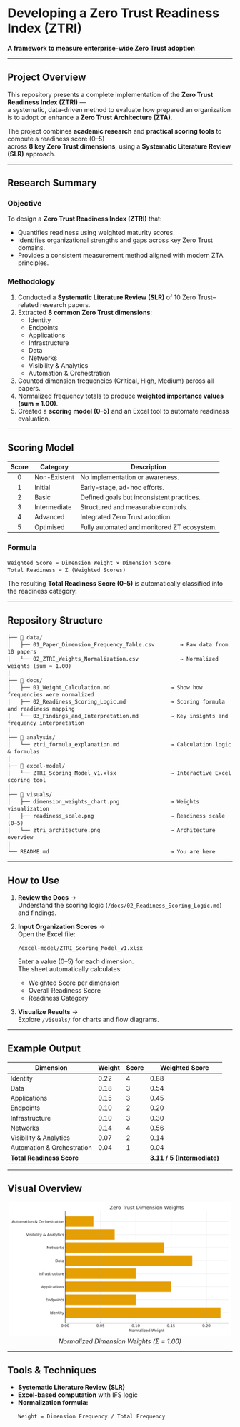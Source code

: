 # Developing a Zero Trust Readiness Index (ZTRI)
**A framework to measure enterprise-wide Zero Trust adoption**

---

## Project Overview
This repository presents a complete implementation of the **Zero Trust Readiness Index (ZTRI)** —  
a systematic, data-driven method to evaluate how prepared an organization is to adopt or enhance a **Zero Trust Architecture (ZTA)**.

The project combines **academic research** and **practical scoring tools** to compute a readiness score (0–5)  
across **8 key Zero Trust dimensions**, using a **Systematic Literature Review (SLR)** approach.

---

## Research Summary

### Objective
To design a **Zero Trust Readiness Index (ZTRI)** that:
- Quantifies readiness using weighted maturity scores.
- Identifies organizational strengths and gaps across key Zero Trust domains.
- Provides a consistent measurement method aligned with modern ZTA principles.

### Methodology
1. Conducted a **Systematic Literature Review (SLR)** of 10 Zero Trust–related research papers.
2. Extracted **8 common Zero Trust dimensions**:
   - Identity  
   - Endpoints  
   - Applications  
   - Infrastructure  
   - Data  
   - Networks  
   - Visibility & Analytics  
   - Automation & Orchestration
3. Counted dimension frequencies (Critical, High, Medium) across all papers.
4. Normalized frequency totals to produce **weighted importance values (sum = 1.00)**.
5. Created a **scoring model (0–5)** and an Excel tool to automate readiness evaluation.

---

## Scoring Model

| Score | Category | Description |
|:------:|-----------|-------------|
| 0 | Non-Existent | No implementation or awareness. |
| 1 | Initial | Early-stage, ad-hoc efforts. |
| 2 | Basic | Defined goals but inconsistent practices. |
| 3 | Intermediate | Structured and measurable controls. |
| 4 | Advanced | Integrated Zero Trust adoption. |
| 5 | Optimised | Fully automated and monitored ZT ecosystem. |

### Formula
```
Weighted Score = Dimension Weight × Dimension Score
Total Readiness = Σ (Weighted Scores)
```

The resulting **Total Readiness Score (0–5)** is automatically classified into the readiness category.

---

## Repository Structure

```
├── 📁 data/
│   ├── 01_Paper_Dimension_Frequency_Table.csv        → Raw data from 10 papers
│   └── 02_ZTRI_Weights_Normalization.csv             → Normalized weights (sum ≈ 1.00)
│
├── 📁 docs/
│   ├── 01_Weight_Calculation.md                   → Show how frequencies were normalized
│   ├── 02_Readiness_Scoring_Logic.md              → Scoring formula and readiness mapping
│   └── 03_Findings_and_Interpretation.md          → Key insights and frequency interpretation
│
├── 📁 analysis/
│   └── ztri_formula_explanation.md                → Calculation logic & formulas
│
├── 📁 excel-model/
│   └── ZTRI_Scoring_Model_v1.xlsx                 → Interactive Excel scoring tool
│
├── 📁 visuals/
│   ├── dimension_weights_chart.png                → Weights visualization
│   ├── readiness_scale.png                        → Readiness scale (0–5)
│   └── ztri_architecture.png                      → Architecture overview
│
└── README.md                                      → You are here
```

---

## How to Use

1. **Review the Docs** →  
   Understand the scoring logic (`/docs/02_Readiness_Scoring_Logic.md`) and findings.

2. **Input Organization Scores** →  
   Open the Excel file:
   ```
   /excel-model/ZTRI_Scoring_Model_v1.xlsx
   ```
   Enter a value (0–5) for each dimension.  
   The sheet automatically calculates:
   - Weighted Score per dimension  
   - Overall Readiness Score  
   - Readiness Category  

3. **Visualize Results** →  
   Explore `/visuals/` for charts and flow diagrams.

---

## Example Output

| Dimension | Weight | Score | Weighted Score |
|------------|---------|-------|----------------|
| Identity | 0.22 | 4 | 0.88 |
| Data | 0.18 | 3 | 0.54 |
| Applications | 0.15 | 3 | 0.45 |
| Endpoints | 0.10 | 2 | 0.20 |
| Infrastructure | 0.10 | 3 | 0.30 |
| Networks | 0.14 | 4 | 0.56 |
| Visibility & Analytics | 0.07 | 2 | 0.14 |
| Automation & Orchestration | 0.04 | 1 | 0.04 |
| **Total Readiness Score** | | | **3.11 / 5 (Intermediate)** |

---

## Visual Overview

<p align="center">
  <img src="visuals/dimension_weights_chart.png" width="500"><br>
  <em>Normalized Dimension Weights (Σ = 1.00)</em>
</p>

---

## Tools & Techniques
- **Systematic Literature Review (SLR)**  
- **Excel-based computation** with IFS logic   
- **Normalization formula:**  
  ```
  Weight = Dimension Frequency / Total Frequency
  ```
